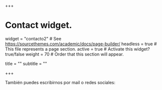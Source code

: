 +++
# Contact widget.
widget = "contacto2"  # See https://sourcethemes.com/academic/docs/page-builder/
headless = true  # This file represents a page section.
active = true  # Activate this widget? true/false
weight = 70  # Order that this section will appear.

title = ""
subtitle = ""

+++

<p>También puedes escribirnos por mail o redes sociales:</p>